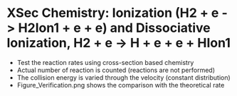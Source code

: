 # XSec Chemistry: Ionization (H2 + e -> H2Ion1 + e + e) and Dissociative Ionization, H2 + e -> H + e + e + HIon1
* Test the reaction rates using cross-section based chemistry
* Actual number of reaction is counted (reactions are not performed)
* The collision energy is varied through the velocity (constant distribution)
* Figure_Verification.png shows the comparison with the theoretical rate